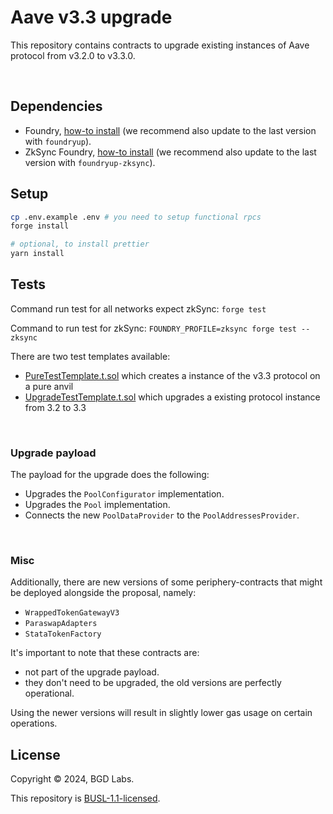 # Aave v3.3 upgrade

This repository contains contracts to upgrade existing instances of Aave protocol from v3.2.0 to v3.3.0.

<br>

## Dependencies

- Foundry, [how-to install](https://book.getfoundry.sh/getting-started/installation) (we recommend also update to the last version with `foundryup`).
- ZkSync Foundry, [how-to install](https://foundry-book.zksync.io/getting-started/installation) (we recommend also update to the last version with `foundryup-zksync`).

## Setup

```sh
cp .env.example .env # you need to setup functional rpcs
forge install

# optional, to install prettier
yarn install
```

## Tests

Command run test for all networks expect zkSync: `forge test`

Command to run test for zkSync: `FOUNDRY_PROFILE=zksync forge test --zksync`

There are two test templates available:

- [PureTestTemplate.t.sol](./tests/PureTestTemplate.t.sol) which creates a instance of the v3.3 protocol on a pure anvil
- [UpgradeTestTemplate.t.sol](./tests/UpgradeTestTemplate.t.sol) which upgrades a existing protocol instance from 3.2 to 3.3

<br>

### Upgrade payload

The payload for the upgrade does the following:

- Upgrades the `PoolConfigurator` implementation.
- Upgrades the `Pool` implementation.
- Connects the new `PoolDataProvider` to the `PoolAddressesProvider`.

<br>

### Misc

Additionally, there are new versions of some periphery-contracts that might be deployed alongside the proposal, namely:

- `WrappedTokenGatewayV3`
- `ParaswapAdapters`
- `StataTokenFactory`

It's important to note that these contracts are:

- not part of the upgrade payload.
- they don't need to be upgraded, the old versions are perfectly operational.

Using the newer versions will result in slightly lower gas usage on certain operations.

## License

Copyright © 2024, BGD Labs.

This repository is [BUSL-1.1-licensed](./LICENSE).
